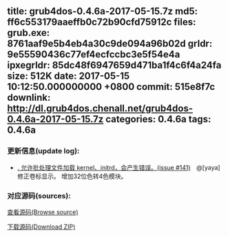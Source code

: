 title: grub4dos-0.4.6a-2017-05-15.7z
md5: ff6c553179aaeffb0c72b90cfd75912c
files:
  grub.exe: 8761aaf9e5b4eb4a30c9de094a96b02d
  grldr: 9e55590436c77ef4ecfccbc3e5f54e4a
  ipxegrldr: 85dc48f6947659d471ba1f4c6f4a24fa
size: 512K
date: 2017-05-15 10:12:50.000000000 +0800
commit: 515e8f7c
downlink: http://dl.grub4dos.chenall.net/grub4dos-0.4.6a-2017-05-15.7z
categories: 0.4.6a
tags: 0.4.6a
---


### 更新信息(update log):
  * [﻿. 允许批处理文件加载 kernel、initrd，会产生错误。(issue #141)](https://github.com/chenall/grub4dos/commit/515e8f7c89df2a54efdc15ef6255afbae990f2e7)　@[yaya]
      修正卷标显示。
      增加32位色转4色模块。

### 对应源码(sources):
  [查看源码(Browse source)](https://github.com/chenall/grub4dos/tree/515e8f7c89df2a54efdc15ef6255afbae990f2e7)

  [下载源码(Download ZIP)](https://github.com/chenall/grub4dos/archive/515e8f7c89df2a54efdc15ef6255afbae990f2e7.zip)

